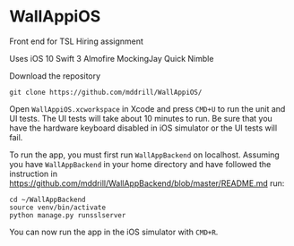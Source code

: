 # WallAppiOS

Front end for TSL Hiring assignment

Uses 
iOS 10
Swift 3
Almofire
MockingJay
Quick
Nimble

Download the repository
```
git clone https://github.com/mddrill/WallAppiOS/
```

Open `WallAppiOS.xcworkspace` in Xcode and press `CMD+U` to run the unit and UI tests. The UI tests will take about 10 minutes to run. Be sure that you have the hardware keyboard disabled in iOS simulator or the UI tests will fail.

To run the app, you must first run `WallAppBackend` on localhost. Assuming you have `WallAppBackend` in your home directory and have followed the instruction in https://github.com/mddrill/WallAppBackend/blob/master/README.md run:
```
cd ~/WallAppBackend
source venv/bin/activate
python manage.py runsslserver
```

You can now run the app in the iOS simulator with `CMD+R`.
